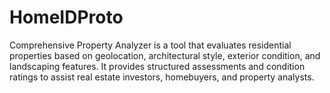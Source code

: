# HomeIDProto
Comprehensive Property Analyzer is a tool that evaluates residential properties based on geolocation, architectural style, exterior condition, and landscaping features. It provides structured assessments and condition ratings to assist real estate investors, homebuyers, and property analysts.
